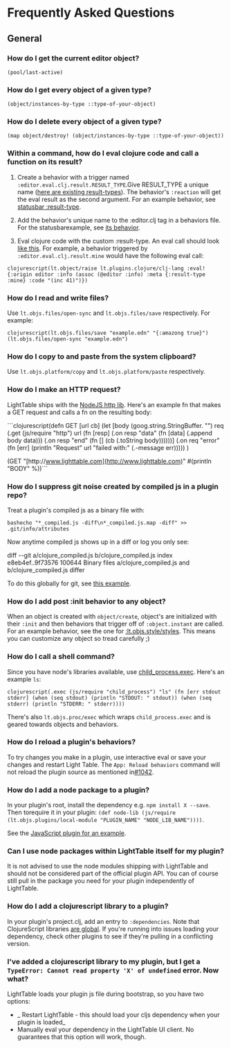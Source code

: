 # Frequently Asked Questions

## General

### How do I get the current editor object?

`(pool/last-active)`

### How do I get every object of a given type?

`(object/instances-by-type ::type-of-your-object)`

### How do I delete every object of a given type?

`(map object/destroy! (object/instances-by-type ::type-of-your-object))`

### Within a command, how do I eval clojure code and call a function on its result?

1. Create a behavior with a trigger named `:editor.eval.clj.result.RESULT_TYPE`.Give RESULT\_TYPE a unique name \([here are existing result-types](https://github.com/LightTable/Clojure/blob/d9ea2e5dc7a1b5254544cbaaf5ba4b4802aa43e4/src/lt/plugins/clojure.cljs#L320-L367)\). The behavior's `:reaction` will get the eval result as the second argument. For an example behavior, see [statusbar :result-type](https://github.com/LightTable/Clojure/blob/d9ea2e5dc7a1b5254544cbaaf5ba4b4802aa43e4/src/lt/plugins/clojure.cljs#L331-L340).

2. Add the behavior's unique name to the :editor.clj tag in a behaviors file. For the statusbarexample, see [its behavior](https://github.com/LightTable/Clojure/blob/d9ea2e5dc7a1b5254544cbaaf5ba4b4802aa43e4/clojure.behaviors#L67).

3. Eval clojure code with the custom :result-type. An eval call should look [like this](https://github.com/LightTable/Clojure/blob/d9ea2e5dc7a1b5254544cbaaf5ba4b4802aa43e4/src/lt/plugins/clojure.cljs#L106-L111). For example, a behavior triggered by `:editor.eval.clj.result.mine` would have the following eval call:


`clojurescript(lt.object/raise lt.plugins.clojure/clj-lang :eval! {:origin editor :info (assoc (@editor :info) :meta {:result-type :mine} :code "(inc 41)")})`

### How do I read and write files?

Use `lt.objs.files/open-sync` and `lt.objs.files/save` respectively. For example:

`clojurescript(lt.objs.files/save "example.edn" "{:amazong true}")(lt.objs.files/open-sync "example.edn")`

### How do I copy to and paste from the system clipboard?

Use `lt.objs.platform/copy` and `lt.objs.platform/paste` respectively.

### How do I make an HTTP request?

LightTable ships with the [NodeJS http lib](http://nodejs.org/api/http.html). Here's an example fn that makes a GET request and calls a fn on the resulting body:

\`\`\`clojurescript\(defn GET \[url cb\] \(let \[body \(goog.string.StringBuffer. ""\) req \(.get \(js\/require "http"\) url \(fn \[resp\] \(.on resp "data" \(fn \[data\] \(.append body data\)\)\) \(.on resp "end" \(fn \[\] \(cb \(.toString body\)\)\)\)\)\)\] \(.on req "error" \(fn \[err\] \(println "Request" url "failed with:" \(.-message err\)\)\)\)\) \)

\(GET "[http:\/\/www.lighttable.com](http://www.lighttable.com)" \#\(println "BODY" %\)\)\`\`\`

### How do I suppress git noise created by compiled js in a plugin repo?

Treat a plugin's compiled js as a binary file with:

`bashecho "*_compiled.js -diff\n*_compiled.js.map -diff" >> .git/info/attributes`

Now anytime compiled js shows up in a diff or log you only see:

diff --git a\/clojure\_compiled.js b\/clojure\_compiled.js index e8eb4ef..9f73576 100644 Binary files a\/clojure\_compiled.js and b\/clojure\_compiled.js differ

To do this globally for git, see [this example](https://github.com/cldwalker/dotfiles/commit/49fd8145193db1074e5639fcd8baf25b5aee19ed).

### How do I add post :init behavior to any object?

When an object is created with `object/create`, object's are initialized with their `:init` and then behaviors that trigger off of `:object.instant` are called. For an example behavior, see the one for [:lt.objs.style\/styles](https://github.com/LightTable/LightTable/blob/407e8a9f2395474c2494cb332a37df35d7ed5196/src/lt/objs/style.cljs#L55-L75). This means you can customize any object so tread carefully ;\)

### How do I call a shell command?

Since you have node's libraries available, use [child\_process.exec](http://nodejs.org/api/child_process.html#child_process_child_process_exec_command_options_callback). Here's an example `ls`:

`clojurescript(.exec (js/require "child_process") "ls" (fn [err stdout stderr] (when (seq stdout) (println "STDOUT: " stdout)) (when (seq stderr) (println "STDERR: " stderr))))`

There's also `lt.objs.proc/exec` which wraps `child_process.exec` and is geared towards objects and behaviors.

### How do I reload a plugin's behaviors?

To try changes you make in a plugin, use interactive eval or save your changes and restart Light Table. The `App: Reload behaviors` command will not reload the plugin source as mentioned in[\#1042](https://github.com/LightTable/LightTable/issues/1042).

### How do I add a node package to a plugin?

In your plugin's root, install the dependency e.g. `npm install X --save`. Then torequire it in your plugin: `(def node-lib (js/require (lt.objs.plugins/local-module "PLUGIN_NAME" "NODE_LIB_NAME"))))`.

See the [JavaScript plugin for an example](https://github.com/LightTable/Javascript/blob/a00e352e6ae5b384333801b47802eea3a4f73d55/src/lt/plugins/js.cljs#L21).

### Can I use node packages within LightTable itself for my plugin?

It is not advised to use the node modules shipping with LightTable and should not be considered part of the official plugin API. You can of course still pull in the package you need for your plugin independently of LightTable.

### How do I add a clojurescript library to a plugin?

In your plugin's project.clj, add an entry to `:dependencies`. Note that ClojureScript libraries [are global](https://github.com/LightTable/LightTable/issues/1091). If you're running into issues loading your dependency, check other plugins to see if they're pulling in a conflicting version.

### I've added a clojurescript library to my plugin, but I get a `TypeError: Cannot read property 'X' of undefined` error. Now what?
LightTable loads your plugin js file during bootstrap, so you have two options:
- _ Restart LightTable - this should load your cljs dependency when your plugin is loaded_ 
- Manually eval your dependency in the LightTable UI client. No guarantees that this option will work, though.

